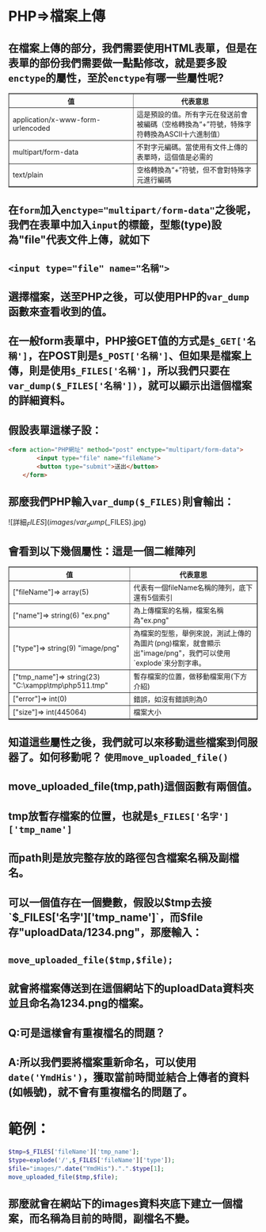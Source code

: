 # PHP=>檔案上傳
## 在檔案上傳的部分，我們需要使用HTML表單，但是在表單的部份我們需要做一點點修改，就是要多設`enctype`的屬性，至於`enctype`有哪一些屬性呢?
<table border="1">
    <th>值</th>
    <th>代表意思</th>
    <tr>
        <td width="50%">application/x-www-form-urlencoded</td>
        <td>這是預設的值。所有字元在發送前會被編碼（空格轉換為“+”符號，特殊字符轉換為ASCII十六進制值）</td>
    </tr>
    <tr>
        <td>multipart/form-data</td>
        <td>不對字元編碼。當使用有文件上傳的表單時，這個值是必需的</td>
    </tr>
    <tr>
        <td>text/plain</td>
        <td>空格轉換為“+”符號，但不會對特殊字元進行編碼</td>
    </tr>
</table>

## 在`form`加入`enctype="multipart/form-data"`之後呢，我們在表單中加入`input`的標籤，型態(type)設為"file"代表文件上傳，就如下
## `<input type="file" name="名稱">`
## 選擇檔案，送至PHP之後，可以使用PHP的`var_dump`函數來查看收到的值。
## 在一般form表單中，PHP接GET值的方式是`$_GET['名稱']`，在POST則是`$_POST['名稱']`、但如果是檔案上傳，則是使用`$_FILES['名稱']`，所以我們只要在`var_dump($_FILES['名稱'])`，就可以顯示出這個檔案的詳細資料。
## 假設表單這樣子設：
```html
<form action="PHP網址" method="post" enctype="multipart/form-data">
        <input type="file" name="fileName">
        <button type="submit">送出</button>
    </form>
```
## 那麼我們PHP輸入`var_dump($_FILES)`則會輸出：
![詳細$_FILES](images/var_dump($_FILES).jpg)
## 會看到以下幾個屬性：這是一個二維陣列
<table border="1">
    <th>值</th>
    <th>代表意思</th>
    <tr>
        <td>["fileName"]=> array(5) </td>
        <td>代表有一個fileName名稱的陣列，底下還有5個索引</td>
    </tr>
    <tr>
        <td> ["name"]=> string(6) "ex.png"</td>
        <td>為上傳檔案的名稱，檔案名稱為"ex.png"</td>
    </tr>
    <tr>
        <td>["type"]=> string(9) "image/png"</td>
        <td>為檔案的型態，舉例來說，測試上傳的為圖片(png)檔案，就會顯示出"image/png"，我們可以使用`explode`來分割字串。</td>
    </tr>
    <tr>
        <td>["tmp_name"]=> string(23) "C:\xampp\tmp\php511.tmp"</td>
        <td>暫存檔案的位置，做移動檔案用(下方介紹)</td>
    </tr>
    <tr>
        <td>["error"]=> int(0) </td>
        <td>錯誤，如沒有錯誤則為0</td>
    </tr>
    <tr>
        <td>["size"]=> int(445064)</td>
        <td>檔案大小</td>
    </tr>
</table>

## 知道這些屬性之後，我們就可以來移動這些檔案到伺服器了。如何移動呢？ `使用move_uploaded_file()`
## move_uploaded_file(tmp,path)這個函數有兩個值。
## tmp放暫存檔案的位置，也就是`$_FILES['名字']['tmp_name']`
## 而path則是放完整存放的路徑包含檔案名稱及副檔名。
## 可以一個值存在一個變數，假設以$tmp去接`$_FILES['名字']['tmp_name']`，而$file存"uploadData/1234.png"，那麼輸入：
## `move_uploaded_file($tmp,$file);`
## 就會將檔案傳送到在這個網站下的uploadData資料夾並且命名為1234.png的檔案。
## Q:可是這樣會有重複檔名的問題？
## A:所以我們要將檔案重新命名，可以使用`date('YmdHis')`，獲取當前時間並結合上傳者的資料(如帳號)，就不會有重複檔名的問題了。

# 範例：
```php
$tmp=$_FILES['fileName']['tmp_name'];
$type=explode('/',$_FILES['fileName']['type']);
$file="images/".date("YmdHis").".".$type[1];
move_uploaded_file($tmp,$file);
```
## 那麼就會在網站下的images資料夾底下建立一個檔案，而名稱為目前的時間，副檔名不變。